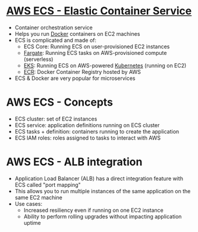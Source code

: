 # [AWS ECS - Elastic Container Service](https://aws.amazon.com/ecs/)

- Container orchestration service
- Helps you run [Docker](https://www.docker.com/) containers on EC2 machines
- ECS is complicated and made of:
  - ECS Core: Running ECS on user-provisioned EC2 instances
  - [Fargate](https://aws.amazon.com/fargate): Running ECS tasks on AWS-provisioned compute (serverless)
  - [EKS](https://aws.amazon.com/eks): Running ECS on AWS-powered [Kubernetes](https://kubernetes.io/) (running on EC2)
  - [ECR](https://aws.amazon.com/ecr/): Docker Container Registry hosted by AWS
- ECS & Docker are very popular for microservices

# AWS ECS - Concepts

- ECS cluster: set of EC2 instances
- ECS service: application definitions running on ECS cluster
- ECS tasks + definition: containers running to create the application
- ECS IAM roles: roles assigned to tasks to interact with AWS

# AWS ECS - ALB integration

- Application Load Balancer (ALB) has a direct integration feature with ECS called "port mapping"
- This allows you to run multiple instances of the same application on the same EC2 machine
- Use cases:
  - Increased resiliency even if running on one EC2 instance
  - Ability to perform rolling upgrades without impacting application uptime